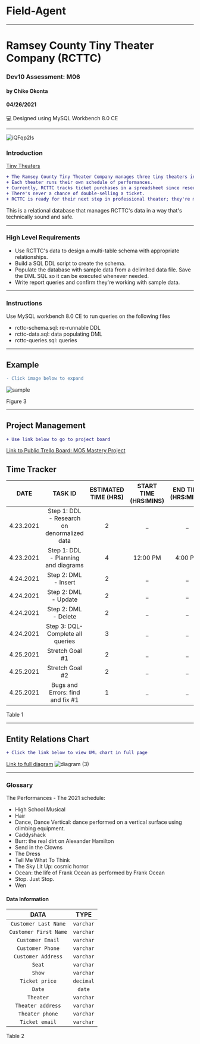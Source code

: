 # Field-Agent
____________________________________
# Ramsey County Tiny Theater Company (RCTTC)
### Dev10 Assessment: M06
#### by Chike Okonta
#### 04/26/2021
💻 Designed using MySQL Workbench 8.0 CE

_______________________________________________________
![iQFqp2Is](https://user-images.githubusercontent.com/40407778/115913154-d8a75900-a435-11eb-979a-b5a1cc493ec5.jpeg)

### Introduction
[Tiny Theaters](https://stage3talent.brightspace.com/d2l/le/content/6716/viewContent/3713/View)  
```diff
+ The Ramsey County Tiny Theater Company manages three tiny theaters in the Saint Paul Metro. 
+ Each theater runs their own schedule of performances. 
+ Currently, RCTTC tracks ticket purchases in a spreadsheet since reservations are always made in person or via a phone call to the one and only office manager. 
+ There's never a chance of double-selling a ticket.
+ RCTTC is ready for their next step in professional theater; they're moving their reservation system online. 
```
This is a relational database that manages RCTTC's data in a way that's technically sound and safe.
___________________________________________________
### High Level Requirements
 - Use RCTTC's data to design a multi-table schema with appropriate relationships.
 - Build a SQL DDL script to create the schema.
 - Populate the database with sample data from a delimited data file. Save the DML SQL so it can be executed whenever needed.
 - Write report queries and confirm they're working with sample data.
___________________________________________________
### Instructions
Use MySQL workbench 8.0 CE to run queries on the following files
- rcttc-schema.sql: re-runnable DDL
- rcttc-data.sql: data populating DML
- rcttc-queries.sql: queries

  
 ______________________________________________________________________
## Example
```diff
- Click image below to expand
```
![sample](https://user-images.githubusercontent.com/40407778/115920675-24f79680-a440-11eb-9779-ba72e08953b2.JPG)



Figure 3
____________________________________________________________________

## Project Management 
```diff
+ Use link below to go to project board
```
[Link to Public Trello Board: MO5 Mastery Project](https://trello.com/b/PTnqEPNP/m06-tiny-theaters)

## Time Tracker

|DATE |TASK ID|ESTIMATED TIME (HRS) | START TIME (HRS:MINS)|END TIME (HRS:MINS)| STATUS
|:---:| :---: | :---:               | :---:                |:---:              |:---:
|4.23.2021| Step 1: DDL - Research on denormalized data| 2              | _ | _ | In progress
|4.23.2021| Step 1: DDL - Planning and diagrams  | 4              | 12:00 PM | 4:00 PM | Completed
|4.24.2021| Step 2: DML - Insert | 2              | _  | _ | Not Started
|4.24.2021| Step 2: DML - Update | 2                 | _  | _ | Not Started
|4.24.2021| Step 2: DML - Delete | 2      | _  | _ | Not Started
|4.24.2021| Step 3: DQL- Complete all queries | 3          | _  | _ | Not Started
|4.25.2021| Stretch Goal #1 | 2       | _  | _ | Not Started
|4.25.2021| Stretch Goal #2 | 2      | _  | _ | Not Started
|4.25.2021| Bugs and Errors: find and fix #1 | 1  | _  | _ | Not Started

Table 1

   ______________________________________________________________________
## Entity Relations Chart
 ```diff
 + Click the link below to view UML chart in full page
 ```
[Link to full diagram](https://viewer.diagrams.net/?highlight=0000ff&edit=_blank&layers=1&nav=1&title=diagram.drawio#R7V1bc6M4Fv41rtp9GBd348fYiWdrJl0zle6p7ZmXKcUohg4GCpSL99evBJINSBhfMMgepVKJJZBA%2Bs75JJ1zJI%2FM%2Bfrz5xQk%2FpfYg%2BHI0LzPkXk%2FMgxdd038j%2BRsipyJ5RYZqzTwiixtl%2FE1%2BB%2BkJVnuW%2BDBjOYVWSiOQxQk1cxlHEVwiSp5IE3jj%2BptL3HoVTISsIJcxtclCPnc%2FwYe8lm7nOnuwn9gsPLpo11jUlx4BsvXVRq%2FRfR5I8NcWAv9%2FqG4vAasLtrQzAde%2FFHKMh9G5jyNY1R8Wn%2FOYUj6ttpti4ar2%2FdOYYQOKfDy42H9468%2Ffsl%2BWf%2F1%2FS6cIu2P%2BU%2B6U1TzDsI3yNqRvy3asB4ijUxG5uwljtA8DuM0zzbNqTm3HZxPa4Apgp8iyMAzq0nj31nf9gSWMBivIUo3%2BBZakWtS6aLCZUzsIv2xg8pggPgllAyHNgxQ8Vht6951Ef5Ae%2BmYHuM6bP6WIVx5ynUcRjwhH2kPzDIEUkQ1wNRwBu4gBIIIkh7V83QYgiQLig7Lc%2Fwg9B7BJn5DrCKWmr0En9B7KhSA3It14RFXRpIahesrfRlyGYTBKsKfl7jvyRNnKczwuzyCDG0rwMIMPVo%2Be4Vo6ZcqE2GfoTR%2BhaUrD9rkzl7kbxeGpfyFMZ%2B7i33SUpaKPbLKy8pwsmC0Kw%2BTAdw6FIDwiehDtMrFoYo26WUvjZNvIF1BRDOSOCBgPbzjntniWurYKI5ITShO6MUQvrCyzzHCYsmgpd2xrTTvCnuGf7FSzrWxPbLx685xWt%2Bl8S%2B5PcXQRxhpLKqkDogl5gMSqdkH%2F7Fk0Q6%2FGH3KDKZ2GDGw%2BzqXBZOThd9%2FPU4aymR5EtBaDeg6A8S421%2FCfAzyA8%2BDUc8IGq36y9DpBTGLQ2xJmfxvXA4Xxo0ZFkBG2cW9sywByyBaPRYlnRrCtrwIfzbqqD7tU0ftq%2BDruhTcJF87Q%2FP1ARPffpUdegGrTwaytuUi60kzWb8EKRZuci1d%2BiD9l2H%2FW3belhRcWXjaVTwtC09Ph%2BbpqeLpvfC5cvE0M%2BuJiDoEiqc7AVcWntZ5Y5gi6oGIWjeGZmr9XHPYrVO13oDgYFzN26y2XA3XIAgVWXcBrzRsvcfglfgEEgX3MXA3uCMY3OZYd0o%2FFGnG1rbFS4Njj12z9GMJhMO9lHDwtrGtcADPS2GWKfHoWDxqIjHlfZu6q42Zg70XMZieu9xSM7oOZIR5u01n6Cmdxi%2Fn1JyOVxiJ5nQavyZDwfIVoqtxaskKqTTzON4WzkE6YMyO4dRjdgQLU12gE4Z1sR7jDcp4QgPTd%2Bj9jXwIkAreqSlV98E7k1ae7FsormOqcyvROw2mzD3hOyJxuBipGvxER8XvCDVGnrmOwU916rR%2BNZMe2SJ5mrDeMwlye8X%2BXGOzWqh2x96iYJ5%2B2Zu3ZA%2Bs8JItU4v%2BkIi6eVv0diKurIzn4yoNTauQS3loWhTL0y9Nq6DLFnWWLOrS4E1NbGKtnEId4isNXavIS3noWhjR0y9fq%2BDLFn2WLPrS5K1YjK9VhEdn6MrC1qbA1UfRVuFbnXkoamgzcram4%2BnUtSe6ZeR%2FeVmwRbJgjY1SIeNScRwuTwRqIB9KdPSxXZUdVx%2BYOVyeOdTAzuuPPAO7y5u7E9xDcboG0RJejZdDVlj3jOhCFr%2FYptQDzGVDhnbY1ZBF250KiEwQr6izc1u6nwPxlv%2BSYjTqg4rq6CSqw2m3VwkHtgvKA%2B9YkHHicyNRHYX2HRPV0fMKiedTFdUh1Bh5pjom7yS4xqmObAEdTTDLMvUxD4hqlYC4b2TF2kLcgoCOnon7XEfErS9QzfZ42n5Zm3cVZD7unrkxulNWyPNxlYWmrXMjrRRNd0fTgoCOfmnaOne1des0bTUAONiZh%2FyCyAOI%2BAWLf4qcT0FTFnJ25D7N2baqO8NMwc4wsbnIuZg%2B8D32lG8hACiIo0Z9UObDbsyH7Sc6i%2BXBdseWvTsrgclV9%2BJxHYvSG7EmWvu3ww9uTbT4RamyJgo1RqIJD78uTXcEr6yJHcMsy0yIPUxy4r6RZWoLcR9qTbxYNJStwl1azgM%2BLdzlcoAZHGBXdza%2FrJgeSdGXw1hZEuWhaNcdeG5tK0tiizpLZkm0eUtieWJ9becvyAqvNBPqc7duKrbujq11fXC6PtcwdvN03W7a7JeupQuokJ%2BSW05wHZqSp%2BpshR6loclXsd2sKzy9t8f11FQdrtByrudphytcDjDB4QrqpNYuEJXFxOEcMOhCbwWZZR%2B3NkCbJxjma6iH3ZXC%2Fl%2F4mXXc4pmP1iFVKxh5d%2BR7sHHy4QnD%2FC3%2BAqJNcWERkBcunL%2FEVS2%2BsTtXMG5AuvnO1J8k%2FiSJsc2S95%2Fli%2FcblvoM0HfWHvy5VAqndoVIYlNuUKmBIXiG4Wz7pdzl1yu%2BlptJGunxRjmjWVn8li7hvskBlSPExsumG41W0tkesl1xcbPMNJeG9%2BobiySVPuP3OCcOpgMOM6XSccqa1r4MuWgpLbWTd66iSa0is15R0RNcRbnibBt%2Bhi4dcBbF5XTpAiqin6Yi2hEq0rNKmAeqxAHniF5WJxgvM51gm8aO1QlrUq3I1Gvb2i6sE%2BzxDSqAZ85%2BvIojEJbFf%2FlGDkhlw%2F02QIiIYyVAaFf6Mc6nDeSOHxChDVUe8IbiuvqcRv9N2lVRx7V4VDta%2F07Qo9rYSd%2FkogNQqxI1bWU%2BUzfqW3wnLICiRTdw74BN6Ta6ymt%2BjmYLn9OkavX7LRrruNOo4g061S9X5KJyQjIZ9nHPOivy6QmsM0iaPseoI%2FLhWxDl%2F7YHWs7jdUJkhpbF77IrzjITlnEP38khT9pdBrNsncvFHU5%2B0ZxS%2BaSx%2BEM%2B7uECbOjDH%2B8DsErB%2BqDyz3lT%2FOCVBAX%2F9kriGQ8qp2EOXZAD%2FhaGRsROVKTGVXi%2Bj6oEUlVnumgRrGPoUmRUBMPQ1LecpchJ3ubsww8Q%2FIrzyaM%2BUpA0rFZOCJA8aLmyPxDWqogy%2Bxq20vBniY752h4b0v3pEoLTWPOVKAeZCoA9NQD2uNBo8ckKve6kd6%2FDvHgjsa9uw%2FZcWWJfXd66qGJfhRojj8%2FHvXoDo2xhr00Iy%2BISctX5rfJw9uCb6N0DTGb%2FaI%2BQK9nxrWw%2FL0%2FYSRos812acBmsQSg7b8sKrCw8PT03IF3xdHc8Pfgu%2BqmheHq%2Fn7dh8TwYT%2FN2wQwCNFLnLXcAqjQcfePOlVNcl23umH4djsxC1eoraYoTOdhXcuZXMvN0PqgkHeBuo5RzrrOtX3lgX17f7ju7kDzgZBrHqOyESkHif4k9SO74Pw%3D%3D)
![diagram (3)](https://user-images.githubusercontent.com/40407778/115927861-bec44100-a44a-11eb-96bc-7e39d3e359f2.jpg)


 ________________________________________________________

### Glossary
The Performances - The 2021 schedule:
- High School Musical
- Hair
- Dance, Dance Vertical: dance performed on a vertical surface using climbing equipment.
- Caddyshack
- Burr: the real dirt on Alexander Hamilton
- Send in the Clowns
- The Dress
- Tell Me What To Think
- The Sky Lit Up: cosmic horror
- Ocean: the life of Frank Ocean as performed by Frank Ocean
- Stop. Just Stop.
- Wen

#### Data Information
  
  |DATA| TYPE
  | :---:|:---:
  |`Customer Last Name`| `varchar`
  | `Customer First Name` |`varchar`
  | `Customer Email` |`varchar`
  | `Customer Phone` |`varchar`
  | `Customer Address` |`varchar`
  | `Seat` |`varchar`
  | `Show` |`varchar`
  | `Ticket price` |`decimal`
  | `Date` |`date`
  | `Theater` |`varchar`
  | `Theater address` |`varchar`
  | `Theater phone` |`varchar`
  | `Ticket email` |`varchar`

Table 2


